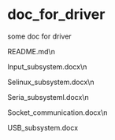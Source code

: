 # doc_for_driver
some doc for driver


README.md\n

Input_subsystem.docx\n

Selinux_subsystem.docx\n

Seria_subsysteml.docx\n

Socket_communication.docx\n

USB_subsystem.docx
